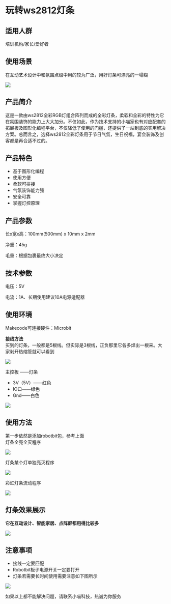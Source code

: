 # 玩转ws2812灯条

## 适用人群

培训机构/家长/爱好者

## 使用场景

在互动艺术设计中和氛围点缀中用的较为广泛，用好灯条可漂亮的一塌糊

![](./light/shiyongchangjing.png) 

## 产品简介

这是一款由ws2812全彩RGB灯组合阵列而成的全彩灯条，柔软和全彩的特性为它在氛围装饰的能力上大大加分。不仅如此，作为技术支持的小喵家也有对应配套的拓展板及图形化编程平台，不仅降低了使用的门槛，还提供了一站到底的实用解决方案。总而言之，选择ws2812全彩灯条用于节日气氛，生日祝福，宴会装饰及创客都是再合适不过的。

## 产品特色

- 基于图形化编程
- 使用方便
- 柔软可拼接
- 气氛装饰能力强
- 安全可靠
- 掌握灯控原理

## 产品参数 

长x宽x高：100mm(500mm) x 10mm x 2mm

净重：45g

毛重：根据包裹最终大小决定

## 技术参数

电压：5V

电流：1A、长期使用建议10A电源适配器

## 使用环境

Makecode可连接硬件：Microbit


**接线方法**  
买到的灯条，一般都是5根线。但实际是3根线，正负那里它各多焊出一根来。大家剥开热缩管就可以看到  

![](./light/jiexian1.png)  

主控板 ——灯条  

- 3V（5V）——红色
- IO口——绿色
- Gnd——白色  
  
![](./light/jiexian2.png)  
  
## 使用方法
第一步依然是添加robotbit包，参考上面  
灯条全亮全灭程序  

![](./light/makecode3.png)  

灯条某个灯单独亮灭程序  

![](./light/makecode4.png)  

彩虹灯条流动程序  

![](./light/makecode5.png)  

## 灯条效果展示
**它在互动设计、智能家居、点阵屏都用得比较多**  

![](./light/xiaoguo1.gif)  

## 注意事项   
    
- 接线一定要匹配
- Robotbit板子电源开关一定要打开   
- 灯条若需要长时间使用需要注意如下图所示   

![](./light/tips.png)  
  
如果以上都不能解决问题，请联系小喵科技，热诚为你服务  
